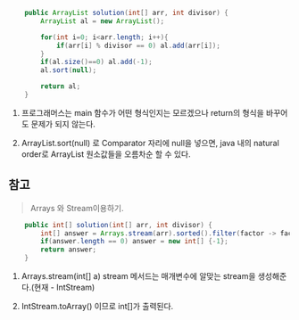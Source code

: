 ```java
    public ArrayList solution(int[] arr, int divisor) {
        ArrayList al = new ArrayList();

        for(int i=0; i<arr.length; i++){
            if(arr[i] % divisor == 0) al.add(arr[i]);
        }
        if(al.size()==0) al.add(-1);
        al.sort(null);

        return al;
    }
```
1. 프로그래머스는 main 함수가 어떤 형식인지는 모르겠으나 return의 형식을 바꾸어도 문제가 되지 않는다.

2. ArrayList.sort(null) 로 Comparator 자리에 null을 넣으면, java 내의 natural order로 ArrayList 원소값들을 오름차순 할 수 있다.

## 참고
> Arrays 와 Stream이용하기.

```java
    public int[] solution(int[] arr, int divisor) {
        int[] answer = Arrays.stream(arr).sorted().filter(factor -> factor % divisor == 0).toArray();
        if(answer.length == 0) answer = new int[] {-1};
        return answer;
    }
```
1. Arrays.stream(int[] a) stream 메서드는 매개변수에 알맞는 stream을 생성해준다.(현재 - IntStream)

2. IntStream.toArray() 이므로 int[]가 출력된다.